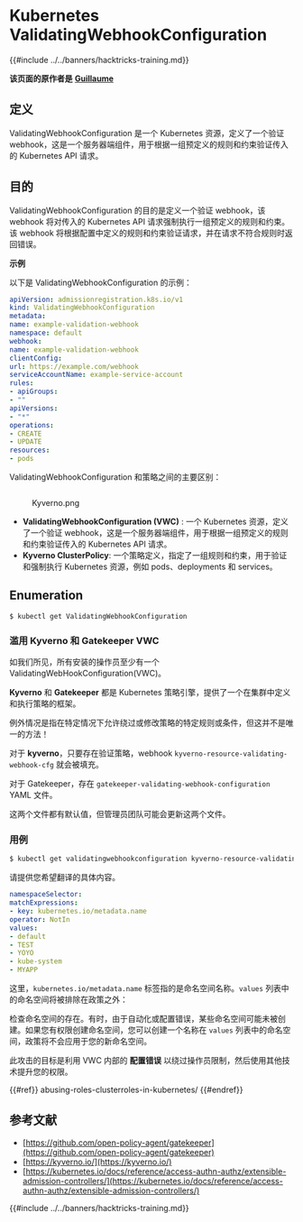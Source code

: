 # Kubernetes ValidatingWebhookConfiguration

{{#include ../../banners/hacktricks-training.md}}

**该页面的原作者是** [**Guillaume**](https://www.linkedin.com/in/guillaume-chapela-ab4b9a196)

## 定义

ValidatingWebhookConfiguration 是一个 Kubernetes 资源，定义了一个验证 webhook，这是一个服务器端组件，用于根据一组预定义的规则和约束验证传入的 Kubernetes API 请求。

## 目的

ValidatingWebhookConfiguration 的目的是定义一个验证 webhook，该 webhook 将对传入的 Kubernetes API 请求强制执行一组预定义的规则和约束。该 webhook 将根据配置中定义的规则和约束验证请求，并在请求不符合规则时返回错误。

**示例**

以下是 ValidatingWebhookConfiguration 的示例：
```yaml
apiVersion: admissionregistration.k8s.io/v1
kind: ValidatingWebhookConfiguration
metadata:
name: example-validation-webhook
namespace: default
webhook:
name: example-validation-webhook
clientConfig:
url: https://example.com/webhook
serviceAccountName: example-service-account
rules:
- apiGroups:
- ""
apiVersions:
- "*"
operations:
- CREATE
- UPDATE
resources:
- pods
```
ValidatingWebhookConfiguration 和策略之间的主要区别：

<figure><img src="../../images/Kyverno.png" alt=""><figcaption><p>Kyverno.png</p></figcaption></figure>

- **ValidatingWebhookConfiguration (VWC)** : 一个 Kubernetes 资源，定义了一个验证 webhook，这是一个服务器端组件，用于根据一组预定义的规则和约束验证传入的 Kubernetes API 请求。
- **Kyverno ClusterPolicy**: 一个策略定义，指定了一组规则和约束，用于验证和强制执行 Kubernetes 资源，例如 pods、deployments 和 services。

## Enumeration
```
$ kubectl get ValidatingWebhookConfiguration
```
### 滥用 Kyverno 和 Gatekeeper VWC

如我们所见，所有安装的操作员至少有一个 ValidatingWebHookConfiguration(VWC)。

**Kyverno** 和 **Gatekeeper** 都是 Kubernetes 策略引擎，提供了一个在集群中定义和执行策略的框架。

例外情况是指在特定情况下允许绕过或修改策略的特定规则或条件，但这并不是唯一的方法！

对于 **kyverno**，只要存在验证策略，webhook `kyverno-resource-validating-webhook-cfg` 就会被填充。

对于 Gatekeeper，存在 `gatekeeper-validating-webhook-configuration` YAML 文件。

这两个文件都有默认值，但管理员团队可能会更新这两个文件。

### 用例
```bash
$ kubectl get validatingwebhookconfiguration kyverno-resource-validating-webhook-cfg -o yaml
```
请提供您希望翻译的具体内容。
```yaml
namespaceSelector:
matchExpressions:
- key: kubernetes.io/metadata.name
operator: NotIn
values:
- default
- TEST
- YOYO
- kube-system
- MYAPP
```
这里，`kubernetes.io/metadata.name` 标签指的是命名空间名称。`values` 列表中的命名空间将被排除在政策之外：

检查命名空间的存在。有时，由于自动化或配置错误，某些命名空间可能未被创建。如果您有权限创建命名空间，您可以创建一个名称在 `values` 列表中的命名空间，政策将不会应用于您的新命名空间。

此攻击的目标是利用 VWC 内部的 **配置错误** 以绕过操作员限制，然后使用其他技术提升您的权限。

{{#ref}}
abusing-roles-clusterroles-in-kubernetes/
{{#endref}}

## 参考文献

- [https://github.com/open-policy-agent/gatekeeper](https://github.com/open-policy-agent/gatekeeper)
- [https://kyverno.io/](https://kyverno.io/)
- [https://kubernetes.io/docs/reference/access-authn-authz/extensible-admission-controllers/](https://kubernetes.io/docs/reference/access-authn-authz/extensible-admission-controllers/)

{{#include ../../banners/hacktricks-training.md}}
